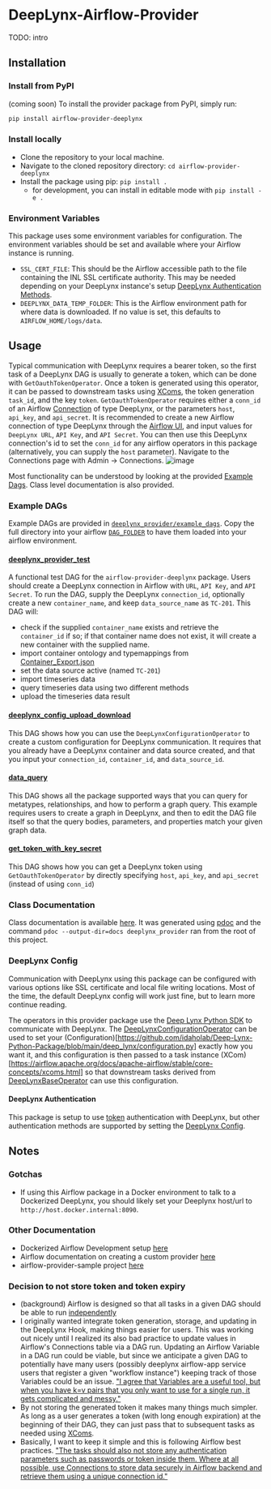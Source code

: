 # DeepLynx-Airflow-Provider
TODO: intro
## Installation
### Install from PyPI
(coming soon) To install the provider package from PyPI, simply run:

```sh
pip install airflow-provider-deeplynx
```
### Install locally
- Clone the repository to your local machine.
- Navigate to the cloned repository directory: `cd airflow-provider-deeplynx`
- Install the package using pip: `pip install .`
  - for development, you can install in editable mode with `pip install -e .`

### Environment Variables
This package uses some environment variables for configuration. The environment variables should be set and available where your Airflow instance is running.
- `SSL_CERT_FILE`: This should be the Airflow accessible path to the file containing the INL SSL certificate authority. This may be needed depending on your DeepLynx instance's setup [DeepLynx Authentication Methods](https://github.com/idaholab/Deep-Lynx/wiki/Authentication-Methods).
- `DEEPLYNX_DATA_TEMP_FOLDER`: This is the Airflow environment path for where data is downloaded. If no value is set, this defaults to `AIRFLOW_HOME/logs/data`.

## Usage
Typical communication with DeepLynx requires a bearer token, so the first task of a DeepLynx DAG is usually to generate a token, which can be done with `GetOauthTokenOperator`. Once a token is generated using this operator, it can be passed to downstream tasks using [XComs](https://airflow.apache.org/docs/apache-airflow/stable/core-concepts/xcoms.html#xcoms), the token generation `task_id`, and the key `token`. `GetOauthTokenOperator` requires either a `conn_id` of an Airflow [Connection](https://airflow.apache.org/docs/apache-airflow/stable/authoring-and-scheduling/connections.html#connections-hooks) of type DeepLynx, or the parameters `host`, `api_key`, and `api_secret`. It is recommended to create a new Airflow connection of type DeepLynx through the [Airflow UI](https://airflow.apache.org/docs/apache-airflow/stable/howto/connection.html#creating-a-connection-with-the-ui), and input values for `DeepLynx URL`, `API Key`, and `API Secret`. You can then use this DeepLynx connection's id to set the
`conn_id` for any airflow operators in this package (alternatively, you can supply the `host` parameter).
Navigate to the Connections page with Admin -> Connections.
![image](https://media.github.inl.gov/user/13/files/bc751733-676c-48ac-9573-b06b7d1b7750)

Most functionality can be understood by looking at the provided [Example Dags](deeplynx_provider/example_dags). Class level documentation is also provided.

### Example DAGs
Example DAGs are provided in [`deeplynx_provider/example_dags`](deeplynx_provider/example_dags). Copy the full directory into your airflow [`DAG_FOLDER`](https://airflow.apache.org/docs/apache-airflow/stable/core-concepts/dags.html#loading-dags) to have them loaded into your airflow environment.

#### [deeplynx_provider_test](deeplynx_provider/example_dags/deeplynx_provider_test.py)
A functional test DAG for the `airflow-provider-deeplynx` package. Users should create a DeepLynx connection in Airflow with `URL`, `API Key`,
and `API Secret`. To run the DAG, supply the DeepLynx `connection_id`, optionally create a new `container_name`, and keep `data_source_name` as `TC-201`.
This DAG will:
- check if the supplied `container_name` exists and retrieve the `container_id` if so; if that container name does not exist, it will create a new container with the supplied name.
- import container ontology and typemappings from [Container_Export.json](deeplynx_provider/example_dags/data/Container_Export.json)
- set the data source active (named `TC-201`)
- import timeseries data
- query timeseries data using two different methods
- upload the timeseries data result

#### [deeplynx_config_upload_download](deeplynx_provider/example_dags/deeplynx_config_upload_download.py)
This DAG shows how you can use the `DeepLynxConfigurationOperator` to create a custom configuration for DeepLynx communication. It requires that you already have a DeepLynx container and data source created, and that you input your `connection_id`, `container_id`, and `data_source_id`.

#### [data_query](deeplynx_provider/example_dags/data_query.py)
This DAG shows all the package supported ways that you can query for metatypes, relationships, and how to perform a graph query. This example requires users to create a graph in DeepLynx, and then to edit the DAG file itself so that the query bodies, parameters, and properties match your given graph data.

#### [get_token_with_key_secret](deeplynx_provider/example_dags/get_token_with_key_secret.py)
This DAG shows how you can get a DeepLynx token using `GetOauthTokenOperator` by directly specifying `host`, `api_key`, and `api_secret` (instead of using `conn_id`)

### Class Documentation
Class documentation is available [here](deeplynx_provider/docs). It was generated using [pdoc](https://github.com/pdoc3/pdoc) and the command `pdoc --output-dir=docs deeplynx_provider` ran from the root of this project.

### DeepLynx Config
Communication with DeepLynx using this package can be configured with various options like SSL certificate and local file writing locations. Most of the time, the default DeepLynx config will work just fine, but to learn more continue reading.

The operators in this provider package use the [Deep Lynx Python SDK](https://github.com/idaholab/Deep-Lynx-Python-Package) to communicate with DeepLynx. The [DeepLynxConfigurationOperator](deeplynx_provider/operators/configuration_operator.py) can be used to set your (Configuration)[https://github.com/idaholab/Deep-Lynx-Python-Package/blob/main/deep_lynx/configuration.py] exactly how you want it, and this configuration is then passed to a task instance (XCom)[https://airflow.apache.org/docs/apache-airflow/stable/core-concepts/xcoms.html] so that downstream tasks derived from [DeepLynxBaseOperator](deeplynx_provider/operators/deeplynx_base_operator.py) can use this configuration.

#### DeepLynx Authentication
This package is setup to use [token](https://github.com/idaholab/Deep-Lynx/wiki/Authentication-Methods#token-token) authentication with DeepLynx, but other authentication methods are supported by setting the [DeepLynx Config](#deepLynx-config).

## Notes
### Gotchas
- If using this Airflow package in a Docker environment to talk to a Dockerized DeepLynx, you should likely set your Deeplynx host/url to `http://host.docker.internal:8090`.

### Other Documentation
- Dockerized Airflow Development setup [here](https://github.inl.gov/Digital-Engineering/airflow-dev)
- Airflow documentation on creating a custom provider [here](https://airflow.apache.org/docs/apache-airflow-providers/howto/create-custom-providers.html)
- airflow-provider-sample project [here](https://github.com/astronomer/airflow-provider-sample)

### Decision to not store token and token expiry
- (background) Airflow is designed so that all tasks in a given DAG should be able to run [independently](https://airflow.apache.org/docs/apache-airflow/stable/core-concepts/tasks.html)
- I originally wanted integrate token generation, storage, and updating in the DeepLynx Hook, making things easier for users. This was working out nicely until I realized its also bad practice to update values in Airflow's Connections table via a DAG run. Updating an Airflow Variable in a DAG run could be viable, but since we anticipate a given DAG to potentially have many users (possibly deeplynx airflow-app service users that register a given "workflow instance") keeping track of those Variables could be an issue. ["I agree that Variables are a useful tool, but when you have k=v pairs that you only want to use for a single run, it gets complicated and messy."](https://stackoverflow.com/questions/57062998/is-it-possible-to-update-overwrite-the-airflow-dag-run-conf)
- By not storing the generated token it makes many things much simpler. As long as a user generates a token (with long enough expiration) at the beginning of their DAG, they can just pass that to subsequent tasks as needed using [XComs](https://airflow.apache.org/docs/apache-airflow/stable/core-concepts/xcoms.html).
- Basically, I want to keep it simple and this is following Airflow best practices. ["The tasks should also not store any authentication parameters such as passwords or token inside them. Where at all possible, use Connections to store data securely in Airflow backend and retrieve them using a unique connection id."](https://airflow.apache.org/docs/apache-airflow/stable/best-practices.html#communication)
